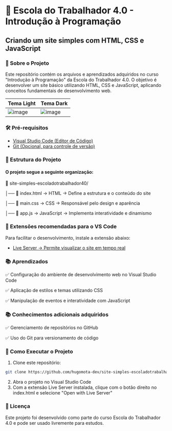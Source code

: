 # 🚀 Escola do Trabalhador 4.0 - Introdução à Programação

## Criando um site simples com HTML, CSS e JavaScript

### 📌 Sobre o Projeto

Este repositório contém os arquivos e aprendizados adquiridos no curso "Introdução à Programação" da Escola do Trabalhador 4.0. O objetivo é desenvolver um site básico utilizando HTML, CSS e JavaScript, aplicando conceitos fundamentais de desenvolvimento web.

| Tema Light  | Tema Dark |
| ------------- | ------------- |
| ![image](https://github.com/user-attachments/assets/97fc52da-d137-4f09-b10a-ae34cb1396d0)   | ![image](https://github.com/user-attachments/assets/60911af3-8ad6-438e-a18d-6e7b10f40ee5)  |                          

### 🛠️ Pré-requisitos
- [Visual Studio Code (Editor de Código)](https://code.visualstudio.com/)
- [Git (Opcional, para controle de versão)](https://git-scm.com/downloads)


### 📂 Estrutura do Projeto

#### O projeto segue a seguinte organização:

📂 site-simples-escoladotrabalhador40/

│── 📜 index.html  → HTML → Define a estrutura e o conteúdo do site

│── 📜 main.css    → CSS → Responsável pelo design e aparência

│── 📜 app.js      → JavaScript → Implementa interatividade e dinamismo


### 🔌 Extensões recomendadas para o VS Code
Para facilitar o desenvolvimento, instale a extensão abaixo:

- [Live Server → Permite visualizar o site em tempo real](https://marketplace.visualstudio.com/items?itemName=ritwickdey.LiveServer)


### 📚 Aprendizados

✅ Configuração do ambiente de desenvolvimento web no Visual Studio Code

✅ Aplicação de estilos e temas utilizando CSS

✅ Manipulação de eventos e interatividade com JavaScript

### 📚 Conhecimentos adicionais adquiridos

✅ Gerenciamento de repositórios no GitHub

✅ Uso do Git para versionamento de código


### 📌 Como Executar o Projeto

1. Clone este repositório:
```bash
git clone https://github.com/hugomota-dev/site-simples-escoladotrabalhador40
```
2. Abra o projeto no Visual Studio Code
3. Com a extensão Live Server instalada, clique com o botão direito no index.html e selecione "Open with Live Server"


### 📜 Licença

Este projeto foi desenvolvido como parte do curso Escola do Trabalhador 4.0 e pode ser usado livremente para estudos.


